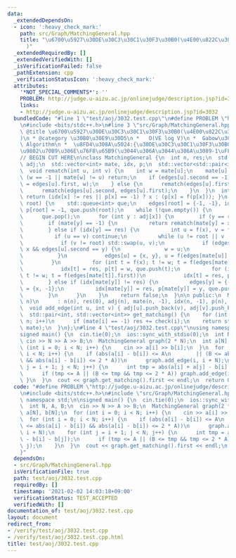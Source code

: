 ```yaml
---
data:
  _extendedDependsOn:
  - icon: ':heavy_check_mark:'
    path: src/Graph/MatchingGeneral.hpp
    title: "\u6700\u5927\u30DE\u30C3\u30C1\u30F3\u30B0(\u4E00\u822C\u30B0\u30E9\u30D5\
      )"
  _extendedRequiredBy: []
  _extendedVerifiedWith: []
  _isVerificationFailed: false
  _pathExtension: cpp
  _verificationStatusIcon: ':heavy_check_mark:'
  attributes:
    '*NOT_SPECIAL_COMMENTS*': ''
    PROBLEM: http://judge.u-aizu.ac.jp/onlinejudge/description.jsp?id=3032
    links:
    - http://judge.u-aizu.ac.jp/onlinejudge/description.jsp?id=3032
  bundledCode: "#line 1 \"test/aoj/3032.test.cpp\"\n#define PROBLEM \"http://judge.u-aizu.ac.jp/onlinejudge/description.jsp?id=3032\"\
    \n#include <bits/stdc++.h>\n#line 3 \"src/Graph/MatchingGeneral.hpp\"\n/**\n *\
    \ @title \u6700\u5927\u30DE\u30C3\u30C1\u30F3\u30B0(\u4E00\u822C\u30B0\u30E9\u30D5\
    )\n * @category \u30B0\u30E9\u30D5\n *   O(VE log V)\n *  Gabow\u306EEdmonds'\
    \ Algorithm\n *  \u8FD4\u308A\u5024:{\u30DE\u30C3\u30C1\u30F3\u30B0\u6570,\u5404\
    \u9802\u70B9\u306E\u76F8\u65B9(\u3044\u306A\u3044\u306A\u3089-1\uFF09}\n */\n\n\
    // BEGIN CUT HERE\n\nclass MatchingGeneral {\n  int n, res;\n  std::vector<std::vector<int>>\
    \ adj;\n  std::vector<int> mate, idx, p;\n  std::vector<std::pair<int, int>> edges;\n\
    \  void rematch(int u, int v) {\n    int w = mate[u];\n    mate[u] = v;\n    if\
    \ (w == -1 || mate[w] != u) return;\n    if (edges[u].second == -1) {\n      rematch(mate[w]\
    \ = edges[u].first, w);\n    } else {\n      rematch(edges[u].first, edges[u].second);\n\
    \      rematch(edges[u].second, edges[u].first);\n    }\n  }\n  int f(int x) {\
    \ return (idx[x] != res || p[x] == -1) ? x : (p[x] = f(p[x])); }\n  bool check(int\
    \ root) {\n    std::queue<int> que;\n    edges[root] = {-1, -1}, idx[root] = res,\
    \ p[root] = -1, que.push(root);\n    while (!que.empty()) {\n      int x = que.front();\n\
    \      que.pop();\n      for (int y : adj[x]) {\n        if (y == root) continue;\n\
    \        if (mate[y] == -1) {\n          return rematch(mate[y] = x, y), true;\n\
    \        } else if (idx[y] == res) {\n          int u = f(x), v = f(y), w = root;\n\
    \          if (u == v) continue;\n          while (u != root || v != root) {\n\
    \            if (v != root) std::swap(u, v);\n            if (edges[u].first ==\
    \ x && edges[u].second == y) {\n              w = u;\n              break;\n \
    \           }\n            edges[u] = {x, y}, u = f(edges[mate[u]].first);\n \
    \         }\n          for (int t = f(x); t != w; t = f(edges[mate[t]].first))\n\
    \            idx[t] = res, p[t] = w, que.push(t);\n          for (int t = f(y);\
    \ t != w; t = f(edges[mate[t]].first))\n            idx[t] = res, p[t] = w, que.push(t);\n\
    \        } else if (idx[mate[y]] != res) {\n          edges[y] = {-1, -1}, edges[mate[y]]\
    \ = {x, -1};\n          idx[mate[y]] = res, p[mate[y]] = y, que.push(mate[y]);\n\
    \        }\n      }\n    }\n    return false;\n  }\n\n public:\n  MatchingGeneral(int\
    \ n)\n      : n(n), res(0), adj(n), mate(n, -1), idx(n, -1), p(n), edges(n) {}\n\
    \  void add_edge(int u, int v) { adj[u].push_back(v), adj[v].push_back(u); }\n\
    \  std::pair<int, std::vector<int>> get_matching() {\n    for (int i = 0; i <\
    \ n; i++)\n      if (mate[i] == -1) res += check(i);\n    return std::make_pair(res,\
    \ mate);\n  }\n};\n#line 4 \"test/aoj/3032.test.cpp\"\nusing namespace std;\n\n\
    signed main() {\n  cin.tie(0);\n  ios::sync_with_stdio(0);\n  int N, A, B;\n \
    \ cin >> N >> A >> B;\n  MatchingGeneral graph(2 * N);\n  int a[N], b[N];\n  for\
    \ (int i = 0; i < N; i++) {\n    cin >> a[i] >> b[i];\n  }\n  for (int i = 0;\
    \ i < N; i++) {\n    if (abs(a[i] - b[i]) <= A\n        || (B <= abs(a[i] - b[i])\
    \ && abs(a[i] - b[i]) <= 2 * A))\n      graph.add_edge(i, i + N);\n    for (int\
    \ j = i + 1; j < N; j++) {\n      int tmp = abs(a[i] + a[j] - b[i] - b[j]);\n\
    \      if (tmp <= A || (B <= tmp && tmp <= 2 * A)) graph.add_edge(i, j);\n   \
    \ }\n  }\n  cout << graph.get_matching().first << endl;\n  return 0;\n}\n"
  code: "#define PROBLEM \"http://judge.u-aizu.ac.jp/onlinejudge/description.jsp?id=3032\"\
    \n#include <bits/stdc++.h>\n#include \"src/Graph/MatchingGeneral.hpp\"\nusing\
    \ namespace std;\n\nsigned main() {\n  cin.tie(0);\n  ios::sync_with_stdio(0);\n\
    \  int N, A, B;\n  cin >> N >> A >> B;\n  MatchingGeneral graph(2 * N);\n  int\
    \ a[N], b[N];\n  for (int i = 0; i < N; i++) {\n    cin >> a[i] >> b[i];\n  }\n\
    \  for (int i = 0; i < N; i++) {\n    if (abs(a[i] - b[i]) <= A\n        || (B\
    \ <= abs(a[i] - b[i]) && abs(a[i] - b[i]) <= 2 * A))\n      graph.add_edge(i,\
    \ i + N);\n    for (int j = i + 1; j < N; j++) {\n      int tmp = abs(a[i] + a[j]\
    \ - b[i] - b[j]);\n      if (tmp <= A || (B <= tmp && tmp <= 2 * A)) graph.add_edge(i,\
    \ j);\n    }\n  }\n  cout << graph.get_matching().first << endl;\n  return 0;\n\
    }"
  dependsOn:
  - src/Graph/MatchingGeneral.hpp
  isVerificationFile: true
  path: test/aoj/3032.test.cpp
  requiredBy: []
  timestamp: '2021-02-02 14:03:18+09:00'
  verificationStatus: TEST_ACCEPTED
  verifiedWith: []
documentation_of: test/aoj/3032.test.cpp
layout: document
redirect_from:
- /verify/test/aoj/3032.test.cpp
- /verify/test/aoj/3032.test.cpp.html
title: test/aoj/3032.test.cpp
---
```

